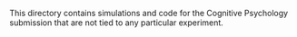 This directory contains simulations and code for the Cognitive Psychology submission that are not tied to any particular experiment.